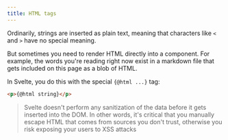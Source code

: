 ```yaml
---
title: HTML tags
---
```


Ordinarily, strings are inserted as plain text, meaning that characters like `<` and `>` have no special meaning.

But sometimes you need to render HTML directly into a component. For example, the words you're reading right now exist in a markdown file that gets included on this page as a blob of HTML.

In Svelte, you do this with the special `{@html ...}` tag:

```html
<p>{@html string}</p>
```

> Svelte doesn't perform any sanitization of the data before it gets inserted into the DOM. In other words, it's critical that you manually escape HTML that comes from sources you don't trust, otherwise you risk exposing your users to XSS attacks